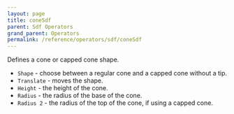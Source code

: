 ```yaml
---
layout: page
title: coneSdf
parent: Sdf Operators
grand_parent: Operators
permalink: /reference/operators/sdf/coneSdf
---
```


Defines a cone or capped cone shape.

* `Shape` - choose between a regular cone and a capped cone without a tip.
* `Translate` - moves the shape.
* `Height` - the height of the cone.
* `Radius` - the radius of the base of the cone.
* `Radius 2` - the radius of the top of the cone, if using a capped cone.
